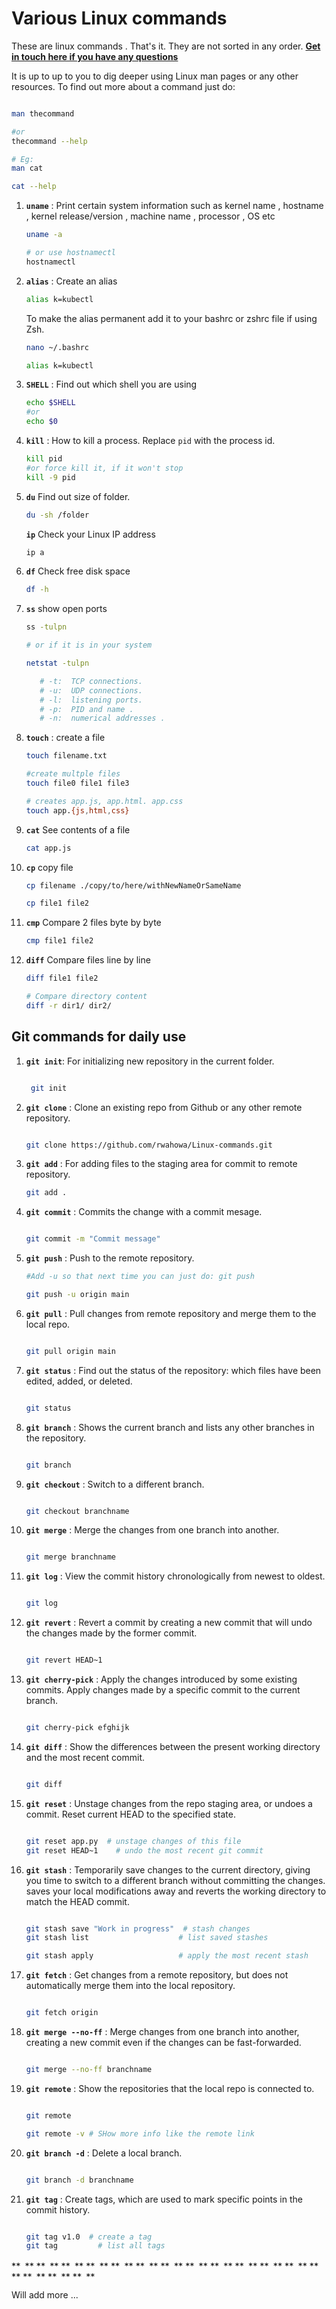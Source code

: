 # Various Linux commands

These are linux commands . That's it. They are not sorted in any order. **[Get in touch here if you have any questions](https://bizanosa.com/contact/)**

It is up to up to you to dig deeper using Linux man pages or any other resources. To find out more about a command just do:

```bash

man thecommand

#or
thecommand --help

# Eg:
man cat

cat --help

```

1. **`uname`** : Print certain system information such as  kernel name  ,  hostname  , kernel release/version  , machine name  , processor , OS etc

   ```bash
   uname -a

   # or use hostnamectl
   hostnamectl
   ```

2. **`alias`** : Create an alias

   ```bash
   alias k=kubectl
   ```

   To make the alias permanent add it to your bashrc or zshrc file if using Zsh.

   ```bash
   nano ~/.bashrc

   alias k=kubectl

   ```

3. **`SHELL`** : Find out which shell you are using

   ```bash
   echo $SHELL
   #or
   echo $0
   ```

4. **`kill`** : How to kill a process. Replace `pid` with the process id.

   ```bash
   kill pid
   #or force kill it, if it won't stop
   kill -9 pid
   ```

5. **`du`** Find out size of folder.

   ```bash
   du -sh /folder
   ```

   **`ip`** Check your Linux IP address

   ```bash
   ip a
   ```

6. **`df`** Check free disk space

   ```bash
   df -h
   ```

7. **`ss`**  show open ports

   ```bash
   ss -tulpn

   # or if it is in your system

   netstat -tulpn

      # -t:  TCP connections.
      # -u:  UDP connections.
      # -l:  listening ports.
      # -p:  PID and name .
      # -n:  numerical addresses .

   ```

8. **`touch`** : create a file

   ```bash
   touch filename.txt

   #create multple files
   touch file0 file1 file3

   # creates app.js, app.html. app.css
   touch app.{js,html,css}
   ```

9. **`cat`** See contents of a file

   ```bash
   cat app.js 
   ```

10. **`cp`** copy file

      ```bash
      cp filename ./copy/to/here/withNewNameOrSameName

      cp file1 file2
      ```

11. **`cmp`** Compare 2 files byte by byte

      ```bash
      cmp file1 file2
      ```

12. **`diff`** Compare files line by line

      ```bash
      diff file1 file2

      # Compare directory content
      diff -r dir1/ dir2/

      ```

## Git commands for daily use 

1. **`git init`**: For initializing new repository in the current folder.

   ```bash

    git init
   
   ```

2. **`git clone`** : Clone an existing repo from Github or any other remote repository.

   ```bash

   git clone https://github.com/rwahowa/Linux-commands.git
   ```

3. **`git add`** : For adding files to  the staging area for commit to remote repository.

   ```bash
   git add .
   ```

4. **`git commit`** : Commits the change with a commit mesage.

   ```bash

   git commit -m "Commit message"

   ```

5. **`git push`** : Push to the remote repository.

   ```bash
   #Add -u so that next time you can just do: git push

   git push -u origin main

   ```

6. **`git pull`**  : Pull changes from  remote repository and merge them to the local repo.

   ```bash

   git pull origin main
   ```

7. **`git status`** : Find out the status of the repository: which files have been edited, added, or deleted.

   ```bash

   git status
   ```

8. **`git branch`** : Shows the current branch and lists any other branches in the repository.

   ```bash

   git branch
   ```

9. **`git checkout`** : Switch to a different branch.

   ```bash

   git checkout branchname
   ```

10. **`git merge`** : Merge the changes from one branch into another.

      ```bash

      git merge branchname
      ```

11. **`git log`** : View the commit history chronologically from newest to oldest.

      ```bash

      git log


      ```

12. **`git revert`** : Revert a commit by creating a new commit that will undo the changes made by the former commit.

      ```bash

      git revert HEAD~1

      ```

13. **`git cherry-pick`** : Apply the changes introduced by some existing commits. Apply changes made by a specific commit to the current branch.

      ```bash

      git cherry-pick efghijk

      ```

14. **`git diff`** : Show the differences between the present working directory and the most recent commit.

      ```bash

      git diff

      ```

15. **`git reset`** : Unstage changes from the repo staging area, or undoes a commit. Reset current HEAD to the specified state.

      ```bash

      git reset app.py  # unstage changes of this file
      git reset HEAD~1    # undo the most recent git commit

      ```

16. **`git stash`** : Temporarily save changes to the current directory, giving you time to switch to a different branch without committing the changes. saves your local modifications away and reverts the working directory to match the HEAD commit.

      ```bash

      git stash save "Work in progress"  # stash changes
      git stash list                    # list saved stashes

      git stash apply                   # apply the most recent stash

      ```

17. **`git fetch`** : Get changes from a remote repository, but does not automatically merge them into the local repository.

      ```bash

      git fetch origin

      ```

18. **`git merge --no-ff`** : Merge changes from one branch into another, creating a new commit even if the changes can be fast-forwarded.

      ```bash

      git merge --no-ff branchname

      ```

19. **`git remote`** : Show the  repositories that the local repo is connected to.

      ```bash

      git remote
      
      git remote -v # SHow more info like the remote link

      ```

20. **`git branch -d`** : Delete a local branch.

      ```bash

      git branch -d branchname

      ```

21. **`git tag`** : Create  tags, which are used to mark specific points in the commit history.

      ```bash

      git tag v1.0  # create a tag
      git tag         # list all tags
      
      ```

**``**
**``**
**``**
**``**
**``**
**``**
**``**
**``**
**``**
**``**
**``**
**``**
**``**
**``**
**``**
**``**
**``**
**``**
**``**
**``**
**``**
**``**
**``**
**``**
**``**
**``**
**``**
**``**
**``**
**``**
**``**
**``**

Will add more ...
